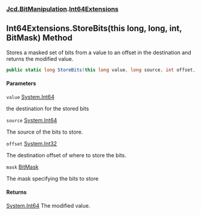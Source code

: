 ### [Jcd.BitManipulation](Jcd.BitManipulation.md 'Jcd.BitManipulation').[Int64Extensions](Jcd.BitManipulation.Int64Extensions.md 'Jcd.BitManipulation.Int64Extensions')

## Int64Extensions.StoreBits(this long, long, int, BitMask) Method

Stores a masked set of bits from a value to an offset in the destination and returns the modified value.

```csharp
public static long StoreBits(this long value, long source, int offset, Jcd.BitManipulation.BitMask mask);
```

#### Parameters

<a name='Jcd.BitManipulation.Int64Extensions.StoreBits(thislong,long,int,Jcd.BitManipulation.BitMask).value'></a>

`value` [System.Int64](https://docs.microsoft.com/en-us/dotnet/api/System.Int64 'System.Int64')

the destination for the stored bits

<a name='Jcd.BitManipulation.Int64Extensions.StoreBits(thislong,long,int,Jcd.BitManipulation.BitMask).source'></a>

`source` [System.Int64](https://docs.microsoft.com/en-us/dotnet/api/System.Int64 'System.Int64')

The source of the bits to store.

<a name='Jcd.BitManipulation.Int64Extensions.StoreBits(thislong,long,int,Jcd.BitManipulation.BitMask).offset'></a>

`offset` [System.Int32](https://docs.microsoft.com/en-us/dotnet/api/System.Int32 'System.Int32')

The destination offset of where to store the bits.

<a name='Jcd.BitManipulation.Int64Extensions.StoreBits(thislong,long,int,Jcd.BitManipulation.BitMask).mask'></a>

`mask` [BitMask](Jcd.BitManipulation.BitMask.md 'Jcd.BitManipulation.BitMask')

The mask specifying the bits to store

#### Returns

[System.Int64](https://docs.microsoft.com/en-us/dotnet/api/System.Int64 'System.Int64')
The modified value.